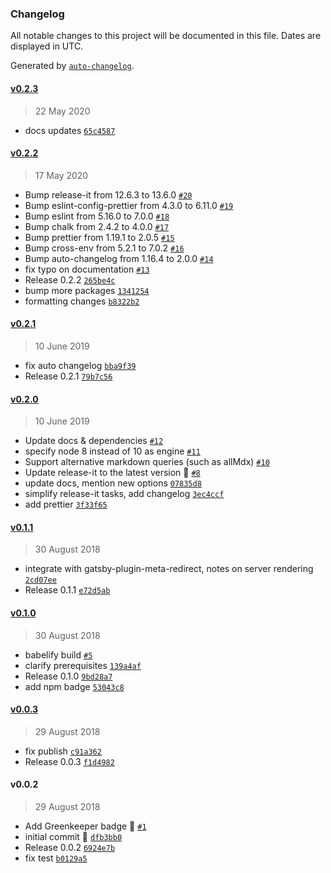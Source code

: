 ### Changelog

All notable changes to this project will be documented in this file. Dates are displayed in UTC.

Generated by [`auto-changelog`](https://github.com/CookPete/auto-changelog).

#### [v0.2.3](https://github.com/kremalicious/gatsby-redirect-from/compare/v0.2.2...v0.2.3)

> 22 May 2020

- docs updates [`65c4587`](https://github.com/kremalicious/gatsby-redirect-from/commit/65c4587091bfadedef15bff7ee8c2d4541fed7a0)

#### [v0.2.2](https://github.com/kremalicious/gatsby-redirect-from/compare/v0.2.1...v0.2.2)

> 17 May 2020

- Bump release-it from 12.6.3 to 13.6.0 [`#20`](https://github.com/kremalicious/gatsby-redirect-from/pull/20)
- Bump eslint-config-prettier from 4.3.0 to 6.11.0 [`#19`](https://github.com/kremalicious/gatsby-redirect-from/pull/19)
- Bump eslint from 5.16.0 to 7.0.0 [`#18`](https://github.com/kremalicious/gatsby-redirect-from/pull/18)
- Bump chalk from 2.4.2 to 4.0.0 [`#17`](https://github.com/kremalicious/gatsby-redirect-from/pull/17)
- Bump prettier from 1.19.1 to 2.0.5 [`#15`](https://github.com/kremalicious/gatsby-redirect-from/pull/15)
- Bump cross-env from 5.2.1 to 7.0.2 [`#16`](https://github.com/kremalicious/gatsby-redirect-from/pull/16)
- Bump auto-changelog from 1.16.4 to 2.0.0 [`#14`](https://github.com/kremalicious/gatsby-redirect-from/pull/14)
- fix typo on documentation [`#13`](https://github.com/kremalicious/gatsby-redirect-from/pull/13)
- Release 0.2.2 [`265be4c`](https://github.com/kremalicious/gatsby-redirect-from/commit/265be4ce0568ef195dcd7fd4fa1064aa50cd6b41)
- bump more packages [`1341254`](https://github.com/kremalicious/gatsby-redirect-from/commit/1341254f066bc93943b3641af92dd4f9449c2280)
- formatting changes [`b8322b2`](https://github.com/kremalicious/gatsby-redirect-from/commit/b8322b2f3cc0f42b1b19a8226351207594e80c70)

#### [v0.2.1](https://github.com/kremalicious/gatsby-redirect-from/compare/v0.2.0...v0.2.1)

> 10 June 2019

- fix auto changelog [`bba9f39`](https://github.com/kremalicious/gatsby-redirect-from/commit/bba9f3915511193384863b61b28b3c7f36d1007f)
- Release 0.2.1 [`79b7c56`](https://github.com/kremalicious/gatsby-redirect-from/commit/79b7c56d0d81c9f84020358273bb9844711372f3)

#### [v0.2.0](https://github.com/kremalicious/gatsby-redirect-from/compare/v0.1.1...v0.2.0)

> 10 June 2019

- Update docs & dependencies [`#12`](https://github.com/kremalicious/gatsby-redirect-from/pull/12)
- specify node 8 instead of 10 as engine [`#11`](https://github.com/kremalicious/gatsby-redirect-from/pull/11)
- Support alternative markdown queries (such as allMdx) [`#10`](https://github.com/kremalicious/gatsby-redirect-from/pull/10)
- Update release-it to the latest version 🚀 [`#8`](https://github.com/kremalicious/gatsby-redirect-from/pull/8)
- update docs, mention new options [`07835d8`](https://github.com/kremalicious/gatsby-redirect-from/commit/07835d8405854a4e5a190a6eeeb252604aaaddb7)
- simplify release-it tasks, add changelog [`3ec4ccf`](https://github.com/kremalicious/gatsby-redirect-from/commit/3ec4ccfb8e19032068fd34c24929179a5237f0ca)
- add prettier [`3f33f65`](https://github.com/kremalicious/gatsby-redirect-from/commit/3f33f65430126e634f498629e6be8437c6f1ed7b)

#### [v0.1.1](https://github.com/kremalicious/gatsby-redirect-from/compare/v0.1.0...v0.1.1)

> 30 August 2018

- integrate with gatsby-plugin-meta-redirect, notes on server rendering [`2cd07ee`](https://github.com/kremalicious/gatsby-redirect-from/commit/2cd07ee33e2c267b3783630c6e5cfbdb6fb57c4b)
- Release 0.1.1 [`e72d5ab`](https://github.com/kremalicious/gatsby-redirect-from/commit/e72d5aba5474104d34c99fcc5880a39c02696918)

#### [v0.1.0](https://github.com/kremalicious/gatsby-redirect-from/compare/v0.0.3...v0.1.0)

> 30 August 2018

- babelify build [`#5`](https://github.com/kremalicious/gatsby-redirect-from/pull/5)
- clarify prerequisites [`139a4af`](https://github.com/kremalicious/gatsby-redirect-from/commit/139a4afc1d81fee444a6bf0c4775c63aea4e7c09)
- Release 0.1.0 [`9bd28a7`](https://github.com/kremalicious/gatsby-redirect-from/commit/9bd28a7e9cc3cfa83e3b5b7606b08d3cb26fafe0)
- add npm badge [`53043c8`](https://github.com/kremalicious/gatsby-redirect-from/commit/53043c82f86dfd2e17c1ca0ec4580441baeb6d8d)

#### [v0.0.3](https://github.com/kremalicious/gatsby-redirect-from/compare/v0.0.2...v0.0.3)

> 29 August 2018

- fix publish [`c91a362`](https://github.com/kremalicious/gatsby-redirect-from/commit/c91a3626390bfa632322007300818e58a25d75d0)
- Release 0.0.3 [`f1d4982`](https://github.com/kremalicious/gatsby-redirect-from/commit/f1d4982d2424beb67119702a8181d4284ffe399e)

#### v0.0.2

> 29 August 2018

- Add Greenkeeper badge 🌴 [`#1`](https://github.com/kremalicious/gatsby-redirect-from/pull/1)
- initial commit 🍷 [`dfb3bb0`](https://github.com/kremalicious/gatsby-redirect-from/commit/dfb3bb0954b1933c4d9e36ebc8cb302a0dc70795)
- Release 0.0.2 [`6924e7b`](https://github.com/kremalicious/gatsby-redirect-from/commit/6924e7b2d9d00a6eb6a03eeb328f29d561dbf904)
- fix test [`b0129a5`](https://github.com/kremalicious/gatsby-redirect-from/commit/b0129a5ee73d292422a2f7746412aa55a0ce1097)

